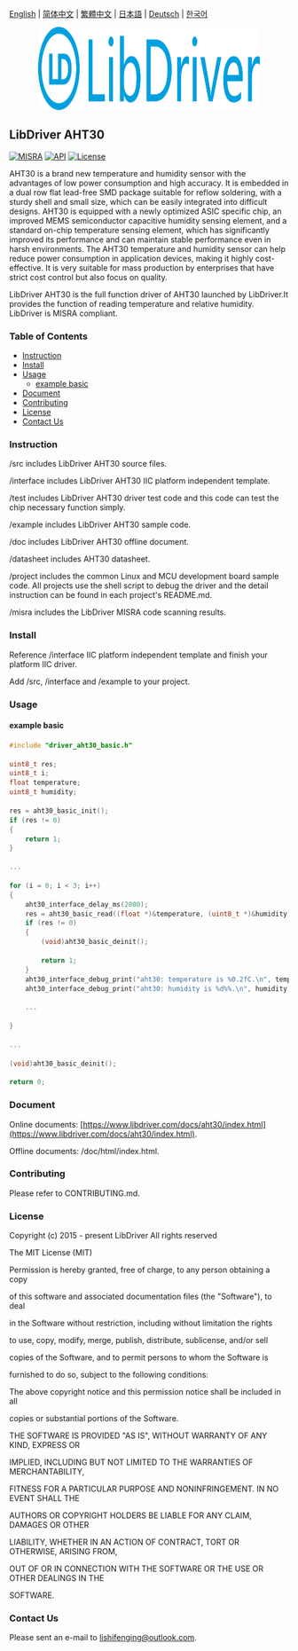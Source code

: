 [English](/README.md) | [ 简体中文](/README_zh-Hans.md) | [繁體中文](/README_zh-Hant.md) | [日本語](/README_ja.md) | [Deutsch](/README_de.md) | [한국어](/README_ko.md)

<div align=center>
<img src="/doc/image/logo.svg" width="400" height="150"/>
</div>

## LibDriver AHT30

[![MISRA](https://img.shields.io/badge/misra-compliant-brightgreen.svg)](/misra/README.md) [![API](https://img.shields.io/badge/api-reference-blue.svg)](https://www.libdriver.com/docs/aht30/index.html) [![License](https://img.shields.io/badge/license-MIT-brightgreen.svg)](/LICENSE)

AHT30 is a brand new temperature and humidity sensor with the advantages of low power consumption and high accuracy. It is embedded in a dual row flat lead-free SMD package suitable for reflow soldering, with a sturdy shell and small size, which can be easily integrated into difficult designs. AHT30 is equipped with a newly optimized ASIC specific chip, an improved MEMS semiconductor capacitive humidity sensing element, and a standard on-chip temperature sensing element, which has significantly improved its performance and can maintain stable performance even in harsh environments. The AHT30 temperature and humidity sensor can help reduce power consumption in application devices, making it highly cost-effective. It is very suitable for mass production by enterprises that have strict cost control but also focus on quality.

LibDriver AHT30 is the full function driver of AHT30 launched by LibDriver.It provides the function of reading temperature and relative humidity. LibDriver is MISRA compliant.

### Table of Contents

  - [Instruction](#Instruction)
  - [Install](#Install)
  - [Usage](#Usage)
    - [example basic](#example-basic)
  - [Document](#Document)
  - [Contributing](#Contributing)
  - [License](#License)
  - [Contact Us](#Contact-Us)

### Instruction

/src includes LibDriver AHT30 source files.

/interface includes LibDriver AHT30 IIC platform independent template.

/test includes LibDriver AHT30 driver test code and this code can test the chip necessary function simply.

/example includes LibDriver AHT30 sample code.

/doc includes LibDriver AHT30 offline document.

/datasheet includes AHT30 datasheet.

/project includes the common Linux and MCU development board sample code. All projects use the shell script to debug the driver and the detail instruction can be found in each project's README.md.

/misra includes the LibDriver MISRA code scanning results.

### Install

Reference /interface IIC platform independent template and finish your platform IIC driver.

Add /src, /interface and /example to your project.

### Usage

#### example basic

```C
#include "driver_aht30_basic.h"

uint8_t res;
uint8_t i;
float temperature;
uint8_t humidity;

res = aht30_basic_init();
if (res != 0)
{
    return 1;
}

...

for (i = 0; i < 3; i++)
{
    aht30_interface_delay_ms(2000);
    res = aht30_basic_read((float *)&temperature, (uint8_t *)&humidity);
    if (res != 0)
    {
        (void)aht30_basic_deinit();

        return 1;
    }
    aht30_interface_debug_print("aht30: temperature is %0.2fC.\n", temperature);
    aht30_interface_debug_print("aht30: humidity is %d%%.\n", humidity); 
    
    ...
        
}

...

(void)aht30_basic_deinit();

return 0;
```

### Document

Online documents: [https://www.libdriver.com/docs/aht30/index.html](https://www.libdriver.com/docs/aht30/index.html).

Offline documents: /doc/html/index.html.

### Contributing

Please refer to CONTRIBUTING.md.

### License

Copyright (c) 2015 - present LibDriver All rights reserved



The MIT License (MIT) 



Permission is hereby granted, free of charge, to any person obtaining a copy

of this software and associated documentation files (the "Software"), to deal

in the Software without restriction, including without limitation the rights

to use, copy, modify, merge, publish, distribute, sublicense, and/or sell

copies of the Software, and to permit persons to whom the Software is

furnished to do so, subject to the following conditions: 



The above copyright notice and this permission notice shall be included in all

copies or substantial portions of the Software. 



THE SOFTWARE IS PROVIDED "AS IS", WITHOUT WARRANTY OF ANY KIND, EXPRESS OR

IMPLIED, INCLUDING BUT NOT LIMITED TO THE WARRANTIES OF MERCHANTABILITY,

FITNESS FOR A PARTICULAR PURPOSE AND NONINFRINGEMENT. IN NO EVENT SHALL THE

AUTHORS OR COPYRIGHT HOLDERS BE LIABLE FOR ANY CLAIM, DAMAGES OR OTHER

LIABILITY, WHETHER IN AN ACTION OF CONTRACT, TORT OR OTHERWISE, ARISING FROM,

OUT OF OR IN CONNECTION WITH THE SOFTWARE OR THE USE OR OTHER DEALINGS IN THE

SOFTWARE. 

### Contact Us

Please sent an e-mail to lishifenging@outlook.com.